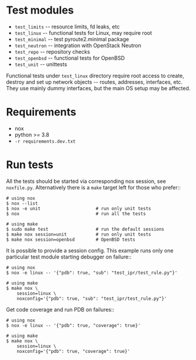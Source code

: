 Test modules
============

* `test_limits` -- resource limits, fd leaks, etc
* `test_linux` -- functional tests for Linux, may require root
* `test_minimal` -- test pyroute2.minimal package
* `test_neutron` -- integration with OpenStack Neutron
* `test_repo` -- repository checks
* `test_openbsd` -- functional tests for OpenBSD
* `test_unit` -- unittests

Functional tests under `test_linux` directory require root
access to create, destroy and set up network objects --
routes, addresses, interfaces, etc. They use mainly dummy
interfaces, but the main OS setup may be affected.

Requirements
============

* nox
* python >= 3.8
* `-r requirements.dev.txt`

Run tests
=========

All the tests should be started via corresponding nox session,
see `noxfile.py`. Alternatively there is a `make` target left
for those who prefer::

    # using nox
    $ nox --list
    $ nox -e unit                     # run only unit tests
    $ nox                             # run all the tests

    # using make
    $ sudo make test                  # run the default sessions
    $ make nox session=unit           # run only unit tests
    $ make nox session=openbsd        # OpenBSD tests

It is possible to provide a session config. This example runs
only one particular test module starting debugger on failure::

    # using nox
    $ nox -e linux -- '{"pdb": true, "sub": "test_ipr/test_rule.py"}'

    # using make
    $ make nox \
        session=linux \
        noxconfig='{"pdb": true, "sub": "test_ipr/test_rule.py"}'

Get code coverage and run PDB on failures::

    # using nox
    $ nox -e linux -- '{"pdb": true, "coverage": true}'

    # using make
    $ make nox \
        session=linux \
        noxconfig='{"pdb": true, "coverage": true}'
